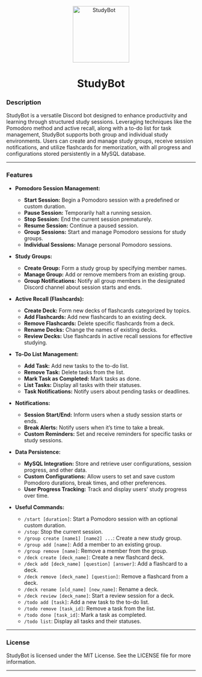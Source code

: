 <p align="center">
  <img src="https://i.imgur.com/UhncxoT.png" alt="StudyBot" width="150"/>
  <h1 align = "center">StudyBot</h1>
</p>

### Description
StudyBot is a versatile Discord bot designed to enhance productivity and learning through structured study sessions. Leveraging techniques like the Pomodoro method and active recall, along with a to-do list for task management, StudyBot supports both group and individual study environments. Users can create and manage study groups, receive session notifications, and utilize flashcards for memorization, with all progress and configurations stored persistently in a MySQL database.

---
### Features

- **Pomodoro Session Management:**
  - **Start Session:** Begin a Pomodoro session with a predefined or custom duration.
  - **Pause Session:** Temporarily halt a running session.
  - **Stop Session:** End the current session prematurely.
  - **Resume Session:** Continue a paused session.
  - **Group Sessions:** Start and manage Pomodoro sessions for study groups.
  - **Individual Sessions:** Manage personal Pomodoro sessions.

- **Study Groups:**
  - **Create Group:** Form a study group by specifying member names.
  - **Manage Group:** Add or remove members from an existing group.
  - **Group Notifications:** Notify all group members in the designated Discord channel about session starts and ends.

- **Active Recall (Flashcards):**
  - **Create Deck:** Form new decks of flashcards categorized by topics.
  - **Add Flashcards:** Add new flashcards to an existing deck.
  - **Remove Flashcards:** Delete specific flashcards from a deck.
  - **Rename Decks:** Change the names of existing decks.
  - **Review Decks:** Use flashcards in active recall sessions for effective studying.

- **To-Do List Management:**
  - **Add Task:** Add new tasks to the to-do list.
  - **Remove Task:** Delete tasks from the list.
  - **Mark Task as Completed:** Mark tasks as done.
  - **List Tasks:** Display all tasks with their statuses.
  - **Task Notifications:** Notify users about pending tasks or deadlines.

- **Notifications:**
  - **Session Start/End:** Inform users when a study session starts or ends.
  - **Break Alerts:** Notify users when it’s time to take a break.
  - **Custom Reminders:** Set and receive reminders for specific tasks or study sessions.

- **Data Persistence:**
  - **MySQL Integration:** Store and retrieve user configurations, session progress, and other data.
  - **Custom Configurations:** Allow users to set and save custom Pomodoro durations, break times, and other preferences.
  - **User Progress Tracking:** Track and display users' study progress over time.

- **Useful Commands:**
  - `/start [duration]`: Start a Pomodoro session with an optional custom duration.
  - `/stop`: Stop the current session.
  - `/group create [name1] [name2] ...`: Create a new study group.
  - `/group add [name]`: Add a member to an existing group.
  - `/group remove [name]`: Remove a member from the group.
  - `/deck create [deck_name]`: Create a new flashcard deck.
  - `/deck add [deck_name] [question] [answer]`: Add a flashcard to a deck.
  - `/deck remove [deck_name] [question]`: Remove a flashcard from a deck.
  - `/deck rename [old_name] [new_name]`: Rename a deck.
  - `/deck review [deck_name]`: Start a review session for a deck.
  - `/todo add [task]`: Add a new task to the to-do list.
  - `/todo remove [task_id]`: Remove a task from the list.
  - `/todo done [task_id]`: Mark a task as completed.
  - `/todo list`: Display all tasks and their statuses.
---
### License

StudyBot is licensed under the MIT License. See the LICENSE file for more information.

---
